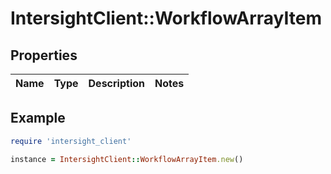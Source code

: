 # IntersightClient::WorkflowArrayItem

## Properties

| Name | Type | Description | Notes |
| ---- | ---- | ----------- | ----- |

## Example

```ruby
require 'intersight_client'

instance = IntersightClient::WorkflowArrayItem.new()
```

